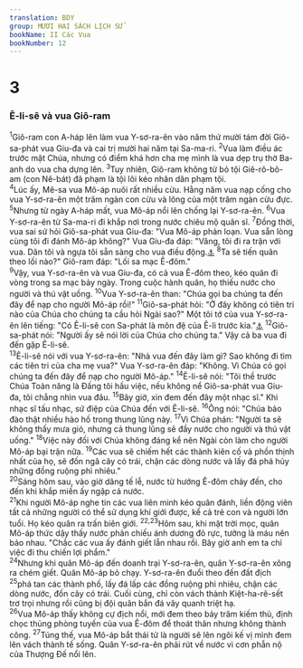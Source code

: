 ```yaml
---
translation: BDY
group: MƯƠI HAI SÁCH LỊCH SỬ
bookName: II Các Vua 
bookNumber: 12
---
```


<div class="title"><h1>3</h1><h3>Ê-li-sê và vua Giô-ram</h3></div>
<span class="verse 2vua_3_1"><sup>1</sup>Giô-ram con A-háp lên làm vua Y-sơ-ra-ên vào năm thứ mười tám đời Giô-sa-phát vua Giu-đa và cai trị mười hai năm tại Sa-ma-ri. </span>
<span class="verse 2vua_3_2"><sup>2</sup>Vua làm điều ác trước mặt Chúa, nhưng có điểm khá hơn cha mẹ mình là vua dẹp trụ thờ Ba-anh do vua cha dựng lên. </span>
<span class="verse 2vua_3_3"><sup>3</sup>Tuy nhiên, Giô-ram không từ bỏ tội Giê-rô-bô-am (con Nê-bát) đã phạm là tội lôi kéo nhân dân phạm tội.<br/></span>
<span class="verse 2vua_3_4"><sup>4</sup>Lúc ấy, Mê-sa vua Mô-áp nuôi rất nhiều cừu. Hằng năm vua nạp cống cho vua Y-sơ-ra-ên một trăm ngàn con cừu và lông của một trăm ngàn cừu đực. </span>
<span class="verse 2vua_3_5"><sup>5</sup>Nhưng từ ngày A-háp mất, vua Mô-áp nổi lên chống lại Y-sơ-ra-ên. </span>
<span class="verse 2vua_3_6"><sup>6</sup>Vua Y-sơ-ra-ên từ Sa-ma-ri đi khắp nơi trong nước chiêu mộ quân sĩ. </span>
<span class="verse 2vua_3_7"><sup>7</sup>Đồng thời, vua sai sứ hỏi Giô-sa-phát vua Giu-đa: &#34;Vua Mô-áp phản loạn. Vua sẵn lòng cùng tôi đi đánh Mô-áp không?&#34; Vua Giu-đa đáp: &#34;Vâng, tôi đi ra trận với vua. Dân tôi và ngựa tôi sẵn sàng cho vua điều động.<a href="#" data-toggle="tooltip" data-placement="bottom" title="Nt. Tôi như vua, dân tôi như dân vua, ngựa tôi như ngựa vua">⚓</a> </span>
<span class="verse 2vua_3_8"><sup>8</sup>Ta sẽ tiến quân theo lối nào?&#34; Giô-ram đáp: &#34;Lối sa mạc Ê-đôm.&#34;<br/></span>
<span class="verse 2vua_3_9"><sup>9</sup>Vậy, vua Y-sơ-ra-ên và vua Giu-đa, có cả vua Ê-đôm theo, kéo quân đi vòng trong sa mạc bảy ngày. Trong cuộc hành quân, họ thiếu nước cho người và thú vật uống. </span>
<span class="verse 2vua_3_10"><sup>10</sup>Vua Y-sơ-ra-ên than: &#34;Chúa gọi ba chúng ta đến đây để nạp cho người Mô-áp rồi!&#34; </span>
<span class="verse 2vua_3_11"><sup>11</sup>Giô-sa-phát hỏi: &#34;Ở đây không có tiên tri nào của Chúa cho chúng ta cầu hỏi Ngài sao?&#34; Một tôi tớ của vua Y-sơ-ra-ên lên tiếng: &#34;Có Ê-li-sê con Sa-phát là môn đệ của Ê-li trước kia.&#34;<a href="#" data-toggle="tooltip" data-placement="bottom" title="Nt người đổ nước trên tay Ê-li">⚓</a> </span>
<span class="verse 2vua_3_12"><sup>12</sup>Giô-sa-phát nói: &#34;Người ấy sẽ nói lời của Chúa cho chúng ta.&#34; Vậy cả ba vua đi đến gặp Ê-li-sê.<br/></span>
<span class="verse 2vua_3_13"><sup>13</sup>Ê-li-sê nói với vua Y-sơ-ra-ên: &#34;Nhà vua đến đây làm gì? Sao không đi tìm các tiên tri của cha mẹ vua?&#34; Vua Y-sơ-ra-ên đáp: &#34;Không. Vì Chúa có gọi chúng ta đến đây để nạp cho người Mô-áp.&#34; </span>
<span class="verse 2vua_3_14"><sup>14</sup>Ê-li-sê nói: &#34;Tôi thề trước Chúa Toàn năng là Đấng tôi hầu việc, nếu không nể Giô-sa-phát vua Giu-đa, tôi chẳng nhìn vua đâu. </span>
<span class="verse 2vua_3_15"><sup>15</sup>Bây giờ, xin đem đến đây một nhạc sĩ.&#34; Khi nhạc sĩ tấu nhạc, sứ điệp của Chúa đến với Ê-li-sê. </span>
<span class="verse 2vua_3_16"><sup>16</sup>Ông nói: &#34;Chúa bảo đào thật nhiều hào hố trong thung lũng này. </span>
<span class="verse 2vua_3_17"><sup>17</sup>Vì Chúa phán: &#34;Người ta sẽ không thấy mưa gió, nhưng cả thung lũng sẽ đầy nước cho người và thú vật uống.&#34; </span>
<span class="verse 2vua_3_18"><sup>18</sup>Việc này đối với Chúa không đáng kể nên Ngài còn làm cho người Mô-áp bại trận nữa. </span>
<span class="verse 2vua_3_19"><sup>19</sup>Các vua sẽ chiếm hết các thành kiên cố và phồn thịnh nhất của họ, sẽ đốn ngã cây có trái, chận các dòng nước và lấy đá phá hủy những đồng ruộng phì nhiêu.&#34;<br/></span>
<span class="verse 2vua_3_20"><sup>20</sup>Sáng hôm sau, vào giờ dâng tế lễ, nước từ hướng Ê-đôm chảy đến, cho đến khi khắp miền ấy ngập cả nước.<br/></span>
<span class="verse 2vua_3_21"><sup>21</sup>Khi người Mô-áp nghe tin các vua liên minh kéo quân đánh, liền động viên tất cả những người có thể sử dụng khí giới được, kể cả trẻ con và người lớn tuổi. Họ kéo quân ra trấn biên giới. </span>
<span class="verse 2vua_3_22 2vua_3_23"><sup>22,23</sup>Hôm sau, khi mặt trời mọc, quân Mô-áp thức dậy thấy nước phản chiếu ánh dương đỏ rực, tưởng là máu nên bảo nhau. &#34;Chắc các vua ấy đánh giết lẫn nhau rồi. Bây giờ anh em ta chỉ việc đi thu chiến lợi phẩm.&#34; <br/></span>
<span class="verse 2vua_3_24"><sup>24</sup>Nhưng khi quân Mô-áp đến doanh trại Y-sơ-ra-ên, quân Y-sơ-ra-ên xông ra chém giết. Quân Mô-áp bỏ chạy. Y-sơ-ra-ên đuổi theo đến đất địch </span>
<span class="verse 2vua_3_25"><sup>25</sup>phá tan các thành phố, lấy đá lấp các đồng ruộng phì nhiêu, chận các dòng nước, đốn cây có trái. Cuối cùng, chỉ còn vách thành Kiệt-ha-rê-sết trơ trọi nhưng rồi cũng bị đội quân bắn đá vây quanh triệt hạ.<br/></span>
<span class="verse 2vua_3_26"><sup>26</sup>Vua Mô-áp thấy không cự địch nổi, mới đem theo bảy trăm kiếm thủ, định chọc thủng phòng tuyến của vua Ê-đôm để thoát thân nhưng không thành công. </span>
<span class="verse 2vua_3_27"><sup>27</sup>Túng thế, vua Mô-áp bắt thái tử là người sẽ lên ngôi kế vị mình đem lên vách thành tế sống. Quân Y-sơ-ra-ên phải rút về nước vì cơn phẫn nộ của Thượng Đế nổi lên.</span>
